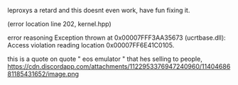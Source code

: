 leproxys a retard and this doesnt even work, have fun fixing it.

(error location line 202, kernel.hpp)

error reasoning Exception thrown at 0x00007FFF3AA35673 (ucrtbase.dll): Access violation reading location 0x00007FF6E41C0105.

this is a quote on quote " eos emulator " that hes selling to people, https://cdn.discordapp.com/attachments/1122953376947240960/1140468681185431652/image.png


